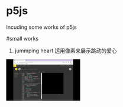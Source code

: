 # p5js
Incuding some  works of p5js

#small works
1. jummping heart
运用像素来展示跳动的爱心
<img src="https://github.com/mskzj/p5js/blob/master/jummping_heart/jumming%20heart.gif" alt="show" />
